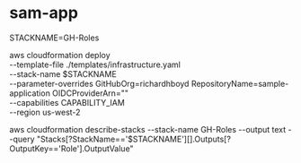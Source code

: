 # sam-app

STACKNAME=GH-Roles

aws cloudformation deploy \
  --template-file ./templates/infrastructure.yaml \
  --stack-name $STACKNAME \
  --parameter-overrides GitHubOrg=richardhboyd RepositoryName=sample-application OIDCProviderArn=""\
  --capabilities CAPABILITY_IAM \
  --region us-west-2

aws cloudformation describe-stacks --stack-name GH-Roles --output text --query "Stacks[?StackName=='$STACKNAME'][].Outputs[?OutputKey=='Role'].OutputValue"